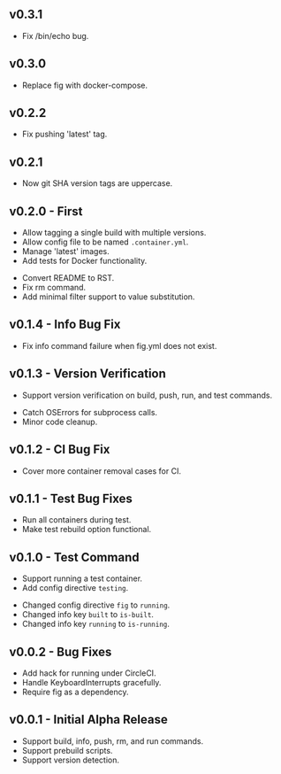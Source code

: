 ## v0.3.1
* Fix /bin/echo bug.

## v0.3.0
* Replace fig with docker-compose.

## v0.2.2
* Fix pushing 'latest' tag.

## v0.2.1
* Now git SHA version tags are uppercase.

## v0.2.0 - First
+ Allow tagging a single build with multiple versions.
+ Allow config file to be named `.container.yml`.
+ Manage 'latest' images.
+ Add tests for Docker functionality.
* Convert README to RST.
* Fix rm command. 
* Add minimal filter support to value substitution.

## v0.1.4 - Info Bug Fix
* Fix info command failure when fig.yml does not exist.

## v0.1.3 - Version Verification
+ Support version verification on build, push, run, and test commands.
* Catch OSErrors for subprocess calls.
* Minor code cleanup.

## v0.1.2 - CI Bug Fix
* Cover more container removal cases for CI.

## v0.1.1 - Test Bug Fixes
* Run all containers during test.
* Make test rebuild option functional.

## v0.1.0 - Test Command
+ Support running a test container.
+ Add config directive `testing`.
* Changed config directive `fig` to `running`.
* Changed info key `built` to `is-built`.
* Changed info key `running` to `is-running`.

## v0.0.2 - Bug Fixes
+ Add hack for running under CircleCI.
+ Handle KeyboardInterrupts gracefully.
+ Require fig as a dependency.

## v0.0.1 - Initial Alpha Release
+ Support build, info, push, rm, and run commands.
+ Support prebuild scripts.
+ Support version detection.
